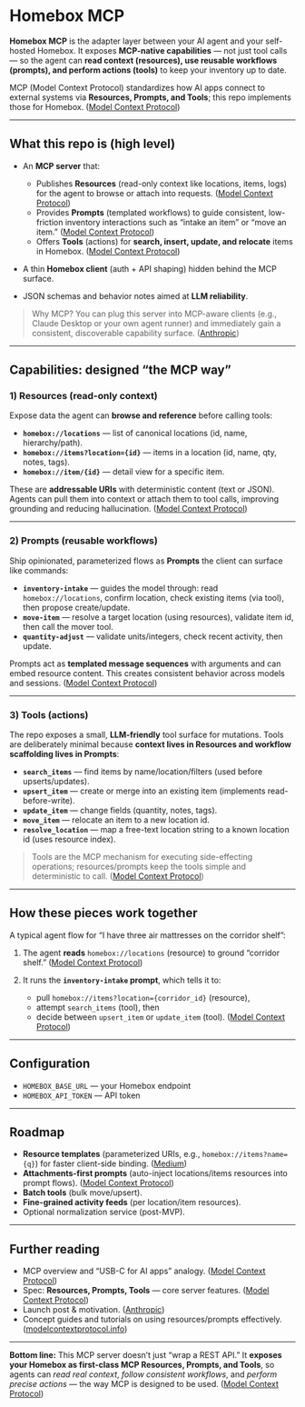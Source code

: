 
# Homebox MCP

**Homebox MCP** is the adapter layer between your AI agent and your self-hosted Homebox.
It exposes **MCP-native capabilities** — not just tool calls — so the agent can **read context (resources), use reusable workflows (prompts), and perform actions (tools)** to keep your inventory up to date.

MCP (Model Context Protocol) standardizes how AI apps connect to external systems via **Resources, Prompts, and Tools**; this repo implements those for Homebox. ([Model Context Protocol][1])

---

## What this repo is (high level)

* An **MCP server** that:

  * Publishes **Resources** (read-only context like locations, items, logs) for the agent to browse or attach into requests. ([Model Context Protocol][2])
  * Provides **Prompts** (templated workflows) to guide consistent, low-friction inventory interactions such as “intake an item” or “move an item.” ([Model Context Protocol][3])
  * Offers **Tools** (actions) for **search, insert, update, and relocate** items in Homebox. ([Model Context Protocol][4])
* A thin **Homebox client** (auth + API shaping) hidden behind the MCP surface.
* JSON schemas and behavior notes aimed at **LLM reliability**.

> Why MCP? You can plug this server into MCP-aware clients (e.g., Claude Desktop or your own agent runner) and immediately gain a consistent, discoverable capability surface. ([Anthropic][5])

---

## Capabilities: designed “the MCP way”

### 1) Resources (read-only context)

Expose data the agent can **browse and reference** before calling tools:

* **`homebox://locations`** — list of canonical locations (id, name, hierarchy/path).
* **`homebox://items?location={id}`** — items in a location (id, name, qty, notes, tags).
* **`homebox://item/{id}`** — detail view for a specific item.

These are **addressable URIs** with deterministic content (text or JSON). Agents can pull them into context or attach them to tool calls, improving grounding and reducing hallucination. ([Model Context Protocol][2])

---

### 2) Prompts (reusable workflows)

Ship opinionated, parameterized flows as **Prompts** the client can surface like commands:

* **`inventory-intake`** — guides the model through: read `homebox://locations`, confirm location, check existing items (via tool), then propose create/update.
* **`move-item`** — resolve a target location (using resources), validate item id, then call the mover tool.
* **`quantity-adjust`** — validate units/integers, check recent activity, then update.

Prompts act as **templated message sequences** with arguments and can embed resource content. This creates consistent behavior across models and sessions. ([Model Context Protocol][3])

---

### 3) Tools (actions)

The repo exposes a small, **LLM-friendly** tool surface for mutations. Tools are deliberately minimal because **context lives in Resources and workflow scaffolding lives in Prompts**:

* **`search_items`** — find items by name/location/filters (used before upserts/updates).
* **`upsert_item`** — create or merge into an existing item (implements read-before-write).
* **`update_item`** — change fields (quantity, notes, tags).
* **`move_item`** — relocate an item to a new location id.
* **`resolve_location`** — map a free-text location string to a known location id (uses resource index).

> Tools are the MCP mechanism for executing side-effecting operations; resources/prompts keep the tools simple and deterministic to call. ([Model Context Protocol][4])

---

## How these pieces work together

A typical agent flow for “I have three air mattresses on the corridor shelf”:

1. The agent **reads** `homebox://locations` (resource) to ground “corridor shelf.” ([Model Context Protocol][2])
2. It runs the **`inventory-intake` prompt**, which tells it to:

   * pull `homebox://items?location={corridor_id}` (resource),
   * attempt `search_items` (tool), then
   * decide between `upsert_item` or `update_item` (tool). ([Model Context Protocol][3])

---

## Configuration

* `HOMEBOX_BASE_URL` — your Homebox endpoint
* `HOMEBOX_API_TOKEN` — API token

---

## Roadmap

* **Resource templates** (parameterized URIs, e.g., `homebox://items?name={q}`) for faster client-side binding. ([Medium][8])
* **Attachments-first prompts** (auto-inject locations/items resources into prompt flows). ([Model Context Protocol][3])
* **Batch tools** (bulk move/upsert).
* **Fine-grained activity feeds** (per location/item resources).
* Optional normalization service (post-MVP).

---

## Further reading

* MCP overview and “USB-C for AI apps” analogy. ([Model Context Protocol][1])
* Spec: **Resources, Prompts, Tools** — core server features. ([Model Context Protocol][6])
* Launch post & motivation. ([Anthropic][5])
* Concept guides and tutorials on using resources/prompts effectively. ([modelcontextprotocol.info][9])

---

**Bottom line:** This MCP server doesn’t just “wrap a REST API.” It **exposes your Homebox as first-class MCP Resources, Prompts, and Tools**, so agents can *read real context*, *follow consistent workflows*, and *perform precise actions* — the way MCP is designed to be used. ([Model Context Protocol][6])

[1]: https://modelcontextprotocol.io/?utm_source=chatgpt.com "What is the Model Context Protocol (MCP)? - Model Context ..."
[2]: https://modelcontextprotocol.io/docs/concepts/resources?utm_source=chatgpt.com "Resources"
[3]: https://modelcontextprotocol.io/docs/concepts/prompts?utm_source=chatgpt.com "Prompts"
[4]: https://modelcontextprotocol.io/docs/concepts/tools?utm_source=chatgpt.com "Tools"
[5]: https://www.anthropic.com/news/model-context-protocol?utm_source=chatgpt.com "Introducing the Model Context Protocol"
[6]: https://modelcontextprotocol.io/specification/latest?utm_source=chatgpt.com "Specification"
[7]: https://www.descope.com/learn/post/mcp?utm_source=chatgpt.com "What Is the Model Context Protocol (MCP) and How It Works"
[8]: https://medium.com/%40cstroliadavis/building-mcp-servers-315917582ad1?utm_source=chatgpt.com "Building MCP Servers: Part 2 — Extending Resources with ..."
[9]: https://modelcontextprotocol.info/docs/concepts/resources/?utm_source=chatgpt.com "Resources - Model Context Protocol （MCP）"
